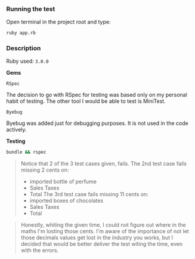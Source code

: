 ### Running the test

Open terminal in the project root and type:

```bash
ruby app.rb
```

### Description

Ruby used: `3.0.0`

**Gems**

`RSpec`

The decision to go with RSpec for testing was based only on my personal habit of testing. The other tool I would be able to test is MiniTest.

`Byebug`

Byebug was added just for debugging purposes. It is not used in the code actively.

**Testing**

```bash
bundle && rspec
```

> Notice that 2 of the 3 test cases given, fails.
> The 2nd test case fails missing 2 cents on:
> - imported bottle of perfume
> - Sales Taxes
> - Total
> The 3rd test case fails missing 11 cents on:
> - imported boxes of chocolates
> - Sales Taxes
> - Total

> Honestly, whiting the given time, I could not figure out where in the maths I'm losting those cents. I'm aware of the importance of not let those decimals values get lost in the industry you works, but I decided that would be better deliver the test witing the time, even with the errors.